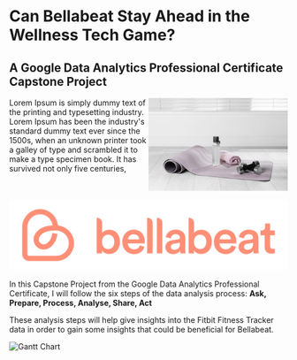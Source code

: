 # Can Bellabeat Stay Ahead in the Wellness Tech Game?

## A Google Data Analytics Professional Certificate Capstone Project


<div style="display:flex;">
    <div style="flex:1;">
        <!-- Your text goes here -->
        Lorem Ipsum is simply dummy text of the printing and typesetting industry. Lorem Ipsum has been the industry's standard dummy text ever since the 1500s, when an unknown printer took a galley of type and scrambled it to make a type specimen book. It has survived not only five centuries, 
    </div>
    <div style="flex:1; text-align:right;">
        <!-- Your image goes here -->
        <img src="bella.jpeg" alt="Bellabeat" width="300"/>
    </div>
</div>






![Bellabeat](bella.png)

In this Capstone Project from the Google Data Analytics Professional Certificate, I will follow the six steps of the data analysis process:
**Ask, Prepare, Process, Analyse, Share, Act**

These analysis steps will help give insights into the Fitbit Fitness Tracker data in order to gain some insights that could be beneficial for Bellabeat.

![Gantt Chart](Fitbit_Analysis_and_Data_Project_Managemet.png)
